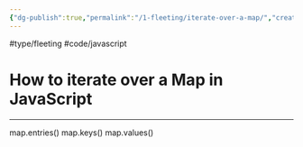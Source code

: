 ```yaml
---
{"dg-publish":true,"permalink":"/1-fleeting/iterate-over-a-map/","created":"2023-07-20T06:21:03.053-06:00","updated":"2023-08-18T04:12:15.035-06:00"}
---
```


#type/fleeting #code/javascript 
# How to iterate over a Map in JavaScript

---
map.entries()
map.keys()
map.values()